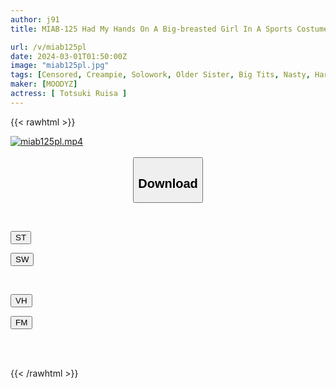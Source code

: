 ```yaml
---
author: j91
title: MIAB-125 Had My Hands On A Big-breasted Girl In A Sports Costume Who Was Getting On The Train Without Changing After Going Home From The Gym, And She Made Me Ejaculate Over And Over Again Until The End With A Close-up, Sweaty Reverse Molester... Ruisa Miyazuki

url: /v/miab125pl
date: 2024-03-01T01:50:00Z
image: "miab125pl.jpg"
tags: [Censored, Creampie, Solowork, Older Sister, Big Tits, Nasty, Hardcore, Sweat	]
maker: [MOODYZ]
actress: [ Totsuki Ruisa ]
---
```



{{< rawhtml >}}

<div class="video" data-videoid="BBX7ejMgM0iM6l">
    <a href="javascript:;">
        <img src="/v/miab125pl/miab125pl.jpg" width="WIDTH" height="HEIGHT" alt="miab125pl.mp4" loading="lazy">
    </a>
</div>

<script type="text/javascript" src="https://j91.asia/asset/on-demand-st.js"></script>

<br>
  <link rel="stylesheet" href="https://j91.asia/asset/bs5.css">
  
  <center>
  <button class="btn btn-primary" type="button" data-bs-toggle="collapse" data-bs-target=".multi-collapse" aria-expanded="false" aria-controls="multiCollapseExample1 multiCollapseExample2"><h2>Download</h2></button></center>
</p>
<div class="row">
  <div class="col">
    <div class="collapse multi-collapse" id="multiCollapseExample1">
      <div class="card card-body">
	      	      <br>
<div class="buttons">  
<p><a href="https://streamtape.to/v/BBX7ejMgM0iM6l" target="_blank"><button class="btn-hover color-3"><i class="fa fa-download"></i> ST</button></a></p>
<p><a href="https://cdnwish.com/wisyye5jrdor" target="_blank"><button class="btn-hover color-2"><i class="fa fa-download"></i> SW</button></a></p></div>
    </div>
  </div>
</div>
  <div class="col">
    <div class="collapse multi-collapse" id="multiCollapseExample2">
      <div class="card card-body">
	      <br>
<div class="buttons">
<p><a href="https://vidhidepro.com/f/o0l7qkqr2w51"><button class="btn-hover color-9"><i class="fa fa-download"></i> VH</button></a></p>
<p><a href="https://filemoon.sx/d/nval94dmm8i5"><button class="btn-hover color-8"><i class="fa fa-download"></i> FM</button></a></p></div>
<br><br>
      </div>
    </div>
  </div>
</div>

{{< /rawhtml >}}